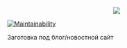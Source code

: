 <p align="center"><img src="https://laravel.com/assets/img/components/logo-laravel.svg"></p>

[![Maintainability](https://api.codeclimate.com/v1/badges/c281d2a9a8e8b1e165d7/maintainability)](https://codeclimate.com/github/rupa4ok/laravel/maintainability)

Заготовка под блог/новостной сайт